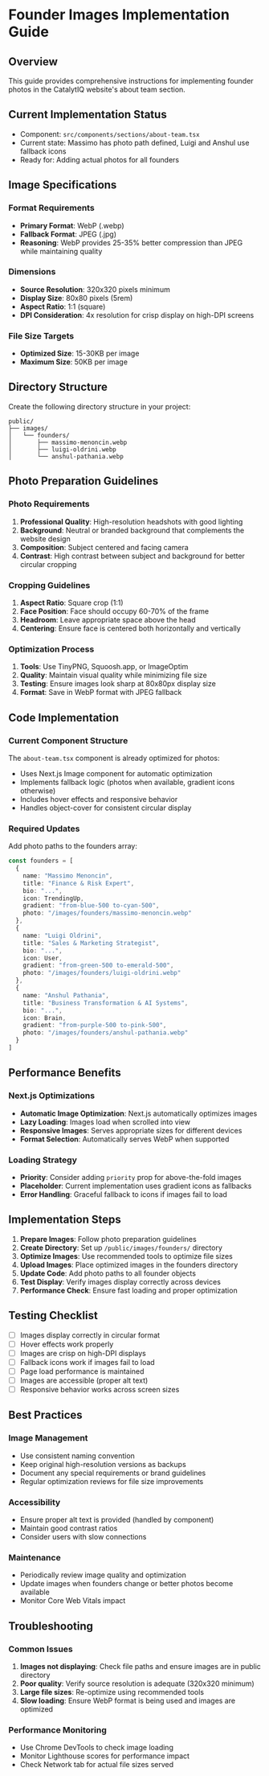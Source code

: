 # Founder Images Implementation Guide

## Overview
This guide provides comprehensive instructions for implementing founder photos in the CatalytIQ website's about team section.

## Current Implementation Status
- Component: `src/components/sections/about-team.tsx`
- Current state: Massimo has photo path defined, Luigi and Anshul use fallback icons
- Ready for: Adding actual photos for all founders

## Image Specifications

### Format Requirements
- **Primary Format**: WebP (.webp)
- **Fallback Format**: JPEG (.jpg)
- **Reasoning**: WebP provides 25-35% better compression than JPEG while maintaining quality

### Dimensions
- **Source Resolution**: 320x320 pixels minimum
- **Display Size**: 80x80 pixels (5rem)
- **Aspect Ratio**: 1:1 (square)
- **DPI Consideration**: 4x resolution for crisp display on high-DPI screens

### File Size Targets
- **Optimized Size**: 15-30KB per image
- **Maximum Size**: 50KB per image

## Directory Structure

Create the following directory structure in your project:

```
public/
├── images/
│   └── founders/
│       ├── massimo-menoncin.webp
│       ├── luigi-oldrini.webp
│       └── anshul-pathania.webp
```

## Photo Preparation Guidelines

### Photo Requirements
1. **Professional Quality**: High-resolution headshots with good lighting
2. **Background**: Neutral or branded background that complements the website design
3. **Composition**: Subject centered and facing camera
4. **Contrast**: High contrast between subject and background for better circular cropping

### Cropping Guidelines
1. **Aspect Ratio**: Square crop (1:1)
2. **Face Position**: Face should occupy 60-70% of the frame
3. **Headroom**: Leave appropriate space above the head
4. **Centering**: Ensure face is centered both horizontally and vertically

### Optimization Process
1. **Tools**: Use TinyPNG, Squoosh.app, or ImageOptim
2. **Quality**: Maintain visual quality while minimizing file size
3. **Testing**: Ensure images look sharp at 80x80px display size
4. **Format**: Save in WebP format with JPEG fallback

## Code Implementation

### Current Component Structure
The `about-team.tsx` component is already optimized for photos:
- Uses Next.js Image component for automatic optimization
- Implements fallback logic (photos when available, gradient icons otherwise)
- Includes hover effects and responsive behavior
- Handles object-cover for consistent circular display

### Required Updates
Add photo paths to the founders array:

```typescript
const founders = [
  {
    name: "Massimo Menoncin",
    title: "Finance & Risk Expert",
    bio: "...",
    icon: TrendingUp,
    gradient: "from-blue-500 to-cyan-500",
    photo: "/images/founders/massimo-menoncin.webp"
  },
  {
    name: "Luigi Oldrini",
    title: "Sales & Marketing Strategist", 
    bio: "...",
    icon: User,
    gradient: "from-green-500 to-emerald-500",
    photo: "/images/founders/luigi-oldrini.webp"
  },
  {
    name: "Anshul Pathania",
    title: "Business Transformation & AI Systems",
    bio: "...", 
    icon: Brain,
    gradient: "from-purple-500 to-pink-500",
    photo: "/images/founders/anshul-pathania.webp"
  }
]
```

## Performance Benefits

### Next.js Optimizations
- **Automatic Image Optimization**: Next.js automatically optimizes images
- **Lazy Loading**: Images load when scrolled into view
- **Responsive Images**: Serves appropriate sizes for different devices
- **Format Selection**: Automatically serves WebP when supported

### Loading Strategy
- **Priority**: Consider adding `priority` prop for above-the-fold images
- **Placeholder**: Current implementation uses gradient icons as fallbacks
- **Error Handling**: Graceful fallback to icons if images fail to load

## Implementation Steps

1. **Prepare Images**: Follow photo preparation guidelines
2. **Create Directory**: Set up `/public/images/founders/` directory
3. **Optimize Images**: Use recommended tools to optimize file sizes
4. **Upload Images**: Place optimized images in the founders directory
5. **Update Code**: Add photo paths to all founder objects
6. **Test Display**: Verify images display correctly across devices
7. **Performance Check**: Ensure fast loading and proper optimization

## Testing Checklist

- [ ] Images display correctly in circular format
- [ ] Hover effects work properly
- [ ] Images are crisp on high-DPI displays
- [ ] Fallback icons work if images fail to load
- [ ] Page load performance is maintained
- [ ] Images are accessible (proper alt text)
- [ ] Responsive behavior works across screen sizes

## Best Practices

### Image Management
- Use consistent naming convention
- Keep original high-resolution versions as backups
- Document any special requirements or brand guidelines
- Regular optimization reviews for file size improvements

### Accessibility
- Ensure proper alt text is provided (handled by component)
- Maintain good contrast ratios
- Consider users with slow connections

### Maintenance
- Periodically review image quality and optimization
- Update images when founders change or better photos become available
- Monitor Core Web Vitals impact

## Troubleshooting

### Common Issues
1. **Images not displaying**: Check file paths and ensure images are in public directory
2. **Poor quality**: Verify source resolution is adequate (320x320 minimum)
3. **Large file sizes**: Re-optimize using recommended tools
4. **Slow loading**: Ensure WebP format is being used and images are optimized

### Performance Monitoring
- Use Chrome DevTools to check image loading
- Monitor Lighthouse scores for performance impact
- Check Network tab for actual file sizes served